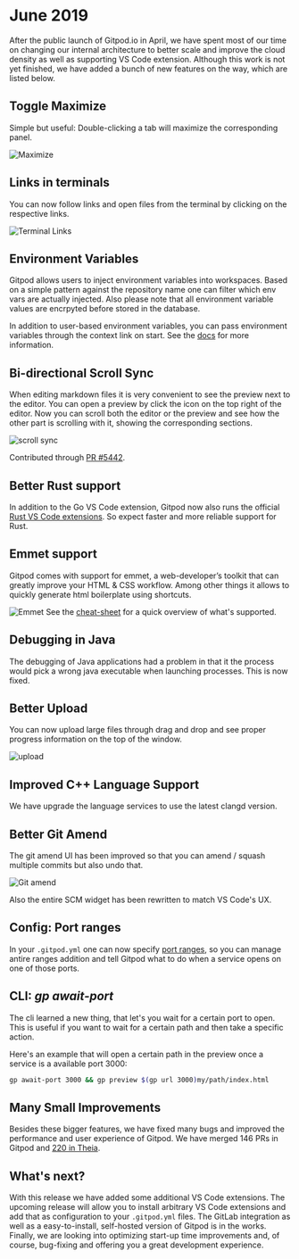 <script context="module">
  export const prerender = true;
</script>

# June 2019

After the public launch of Gitpod.io in April, we have spent most of our time on changing our internal architecture to better scale and improve the cloud density as well
as supporting VS Code extension. Although this work is not yet finished, we have added a bunch of new features on the way, which are listed below.

## Toggle Maximize

Simple but useful: Double-clicking a tab will maximize the corresponding panel.

![Maximize](../../../../../static/images/docs/release-notes/2019-06-17/maximize.gif)

## Links in terminals

You can now follow links and open files from the terminal by clicking on the respective links.

![Terminal Links](../../../../../static/images/docs/release-notes/2019-06-17/terminal-link.png)

## Environment Variables

Gitpod allows users to inject environment variables into workspaces. Based on a simple pattern against the repository name
one can filter which env vars are actually injected. Also please note that all environment variable values are encrpyted before stored in the database.

In addition to user-based environment variables, you can pass environment variables through the context link on start.
See the [docs](/docs/environment-variables) for more information.

## Bi-directional Scroll Sync

When editing markdown files it is very convenient to see the preview next to the editor. You can open a preview by click the icon on the top right of the editor.
Now you can scroll both the editor or the preview and see how the other part is scrolling with it, showing the corresponding sections.

![scroll sync](../../../../../static/images/docs/release-notes/2019-06-17/scroll-sync.gif)

Contributed through [PR #5442](https://github.com/theia-ide/theia/pull/5442).

## Better Rust support

In addition to the Go VS Code extension, Gitpod now also runs the official [Rust VS Code extensions](https://github.com/rust-lang/rls-vscode).
So expect faster and more reliable support for Rust.

## Emmet support

Gitpod comes with support for emmet, a web-developer’s toolkit that can greatly improve your HTML & CSS workflow.
Among other things it allows to quickly generate html boilerplate using shortcuts.

![Emmet](../../../../../static/images/docs/release-notes/2019-06-17/emmet.png)
See the [cheat-sheet](https://docs.emmet.io/cheat-sheet/) for a quick overview of what's supported.

## Debugging in Java

The debugging of Java applications had a problem in that it the process would pick a wrong java executable when launching processes.
This is now fixed.

## Better Upload

You can now upload large files through drag and drop and see proper progress information on the top of the window.

![upload](../../../../../static/images/docs/release-notes/2019-06-17/upload.gif)

## Improved C++ Language Support

We have upgrade the language services to use the latest clangd version.

## Better Git Amend

The git amend UI has been improved so that you can amend / squash multiple commits but also
undo that.

![Git amend](../../../../../static/images/docs/release-notes/2019-06-17/git-amend.gif)

Also the entire SCM widget has been rewritten to match VS Code's UX.

## Config: Port ranges

In your `.gitpod.yml` one can now specify [port ranges](/docs/config-ports#port-ranges), so you can manage antire ranges addition
and tell Gitpod what to do when a service opens on one of those ports.

## CLI: _gp await-port_

The cli learned a new thing, that let's you wait for a certain port to open.
This is useful if you want to wait for a certain path and then take a specific action.

Here's an example that will open a certain path in the preview once a service is a available port 3000:

```sh
gp await-port 3000 && gp preview $(gp url 3000)my/path/index.html
```

## Many Small Improvements

Besides these bigger features, we have fixed many bugs and improved the performance and user experience of Gitpod.
We have merged 146 PRs in Gitpod and [220 in Theia](https://github.com/theia-ide/theia/pulls?utf8=%E2%9C%93&q=is%3Apr+merged%3A%3E2019-04-01+).

## What's next?

With this release we have added some additional VS Code extensions.
The upcoming release will allow you to install arbitrary VS Code extensions and add that as configuration to your `.gitpod.yml` files.
The GitLab integration as well as a easy-to-install, self-hosted version of Gitpod is in the works.
Finally, we are looking into optimizing start-up time improvements and, of course, bug-fixing and offering you a great development experience.
